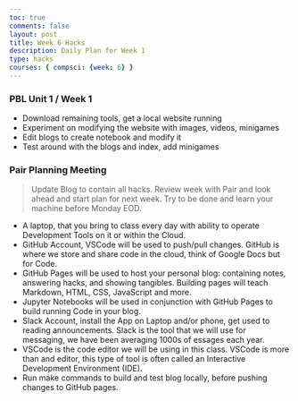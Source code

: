 ```yaml
---
toc: true
comments: false
layout: post
title: Week 6 Hacks 
description: Daily Plan for Week 1
type: hacks
courses: { compsci: {week: 6} }
---
```


### PBL Unit 1 / Week 1
 - Download remaining tools, get a local website running
 - Experiment on modifying the website with images, videos, minigames
 - Edit blogs to create notebook and modify it
 - Test around with the blogs and index, add minigames


### Pair Planning Meeting
> Update Blog to contain all hacks.  Review week with Pair and look ahead and start plan for next week.  Try to be done and learn your machine before Monday EOD.
- A laptop, that you bring to class every day with ability to operate Development Tools on it or within the Cloud.
- GitHub Account, VSCode will be used to push/pull changes. GitHub is where we store and share code in the cloud, think of Google Docs but for Code.
- GitHub Pages will be used to host your personal blog: containing notes, answering hacks, and showing tangibles.  Building pages will teach Markdown, HTML, CSS, JavaScript and more.
- Jupyter Notebooks will be used in conjunction with GitHub Pages to build running Code in your blog.
- Slack Account, install the App on Laptop and/or phone, get used to reading announcements. Slack is the tool that we will use for messaging, we have been averaging 1000s of essages each year.
- VSCode is the code editor we will be using in this class.  VSCode is more than and editor, this type of tool is often called an Interactive Development Environment (IDE). 
- Run make commands to build and test blog locally, before pushing changes to GitHub pages.
